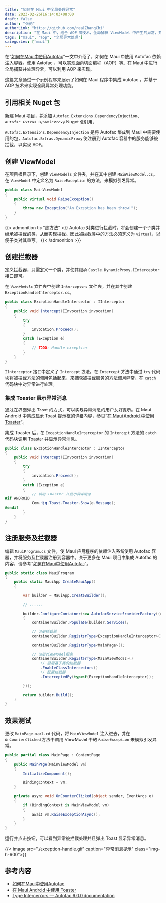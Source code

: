 ```yaml
---
title: "如何在 Maui 中全局处理异常"
date: 2023-02-26T16:14:03+08:00
draft: false
author: "张驰"
authorLink: "https://github.com/realZhangChi"
description: "在 Maui 中，结合 AOP 等技术，全局捕获 ViewModel 中产生的异常，并弹出 Toast 提示。"
tags: ["maui", "aop", "全局异常处理"]
categories: ["maui"]
---
```


在“[如何在Maui中使用Autofac](https://zhangchi.io/posts/use-autofac-in-maui/)”一文中介绍了，如何在 Maui 中使用 Autofac 依赖注入容器。使用 Autofac ，可以实现面向切面编程（AOP）等。在 Maui 中进行全局捕获并处理异常，可以利用 AOP 来实现。

这篇文章通过一个示例程序来展示了如何在 Maui 程序中集成 Autofac ，并基于 AOP 技术来实现全局异常处理功能。

## 引用相关 Nuget 包

新建 Maui 项目，并添加 `Autofac.Extensions.DependencyInjection`、`Autofac.Extras.DynamicProxy` Nuget 包引用。

`Autofac.Extensions.DependencyInjection` 是将 Autofac 集成到 Maui 中需要使用的包，`Autofac.Extras.DynamicProxy` 使注册到 Autofac 容器中的服务能够被拦截，以实现 AOP。

## 创建 ViewModel

在项目根目录下，创建 `ViewModels` 文件夹，并在其中创建 `MainViewModel.cs`。在 `ViewModel` 中定义名为 `RaiseException` 的方法，来模拟引发异常。

``` csharp
public class MainViewModel
{
    public virtual void RaiseException()
    {
        throw new Exception("An Exception has been throw!");
    }
}
```

{{< admonition tip "虚方法" >}}
Autofac 对类进行拦截时，将会创建一个子类并继承被拦截的类，从而实现拦截。因此被拦截类中的方法必须定义为 `virtual`，以便子类对其重写。
{{< /admonition >}}

## 创建拦截器

定义拦截器，只需定义一个类，并使其继承 `Castle.DynamicProxy.IInterceptor` 接口即可。

在 `ViewModels` 文件夹中创建 `Interceptors` 文件夹，并在其中创建 `ExceptionHandleInterceptor.cs`。

``` csharp
public class ExceptionHandleInterceptor : IInterceptor
{
    public void Intercept(IInvocation invocation)
    {
        try
        {
            invocation.Proceed();
        }
        catch (Exception e)
        {
            // TODO: Handle exception
        }
    }
}
```

`IInterceptor` 接口中定义了 `Intercept` 方法。在 `Intercept` 方法中通过 `try` 代码块将被拦截方法的调用包括起来，来捕获被拦截服务的方法调用异常，在 `catch` 代码块中对异常进行处理。

### 集成 Toaster 展示异常消息

通过在界面弹出 Toast 的方式，可以实现异常消息的用户友好提示。在 Maui Android 中集成显示 Toast 提示框的详细内容，参见“[在 Maui Android 中使用 Toaster](https://zhangchi.io/posts/use-toaster-in-maui-android/)”。

集成 Toaster 后，在 `ExceptionHandleInterceptor` 的 `Intercept` 方法的 `catch` 代码块调用 Toaster 并显示异常消息。

``` csharp
public class ExceptionHandleInterceptor : IInterceptor
{
    public void Intercept(IInvocation invocation)
    {
        try
        {
            invocation.Proceed();
        }
        catch (Exception e)
        {
            // 调用 Toaster 并显示异常消息
#if ANDROID
            Com.Hjq.Toast.Toaster.Show(e.Message);
#endif
        }
    }
}
```

## 注册服务及拦截器

编辑 `MauiProgram.cs` 文件，使 Maui 应用程序的依赖注入系统使用 Autofac 容器，并将服务及拦截器注册到容器中。关于更多在 Maui 项目中集成 Autofac 的内容，请参考“[如何在Maui中使用Autofac](https://zhangchi.io/posts/use-autofac-in-maui/)”。

``` csharp
public static class MauiProgram
{
    public static MauiApp CreateMauiApp()
    {

        var builder = MauiApp.CreateBuilder();
        
        // ......

        builder.ConfigureContainer(new AutofacServiceProviderFactory((containerBuilder) =>
        {
            containerBuilder.Populate(builder.Services);

            // 注册拦截器
            containerBuilder.RegisterType<ExceptionHandleInterceptor>();

            containerBuilder.RegisterType<MainPage>();

            // 注册ViewModel服务
            containerBuilder.RegisterType<MainViewModel>()
                // 启用基于类的拦截器
                .EnableClassInterceptors()
                // 配置拦截器
                .InterceptedBy(typeof(ExceptionHandleInterceptor));

        }));

        return builder.Build();
    }
}
```

## 效果测试

更改 `MainPage.xaml.cd` 代码，将 `MainViewModel` 注入进去，并在 `OnCounterClicked` 方法中调用 ViewModel 中的 `RaiseException` 来模拟引发异常。

``` csharp
public partial class MainPage : ContentPage
{
    public MainPage(MainViewModel vm)
    {
        InitializeComponent();

        BindingContext = vm;
    }

    private async void OnCounterClicked(object sender, EventArgs e)
    {
        if (BindingContext is MainViewModel vm)
        {
            await vm.RaiseExceptionAsync();
        }
    }
}
```

运行并点击按钮，可以看到异常被拦截处理并且弹出 Toast 显示异常消息。

{{< image src="./exception-handle.gif" caption="异常消息提示" class="img-h-600">}}

## 参考内容

- [如何在Maui中使用Autofac](https://zhangchi.io/posts/use-autofac-in-maui/)
- [在 Maui Android 中使用 Toaster](https://zhangchi.io/posts/use-toaster-in-maui-android/)
- [Type Interceptors — Autofac 6.0.0 documentation](https://autofac.readthedocs.io/en/latest/advanced/interceptors.html)
